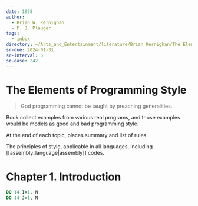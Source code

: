 ```yaml
---
date: 1978
author:
  - Brian W. Kernighan
  - P. J. Plauger
tags:
  - inbox
directory: ~/Arts_and_Entertainment/literature/Brian Kernighan/The Elements of Programming Style, 2nd Edition (2083)/
sr-due: 2024-01-31
sr-interval: 5
sr-ease: 242
---
```


# The Elements of Programming Style

> God programming cannot be taught by preaching generalities.

Book collect examples from various real programs, and those examples would be
models as good and bad programming style.

At the end of each topic, places summary and list of rules.

The principles of style, applicable in all languages, including
[[assembly_language|assembly]] codes.

# Chapter 1. Introduction

```fortran
DO 14 I=1, N
DO 14 J=1, N
```
